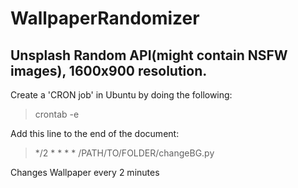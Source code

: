 # WallpaperRandomizer
## Unsplash Random API(might contain NSFW images), 1600x900 resolution.


Create a 'CRON job' in Ubuntu by doing the following:  

> crontab -e  
  
Add this line to the end of the document:  
> */2 * * * * /PATH/TO/FOLDER/changeBG.py  


Changes Wallpaper every 2 minutes

